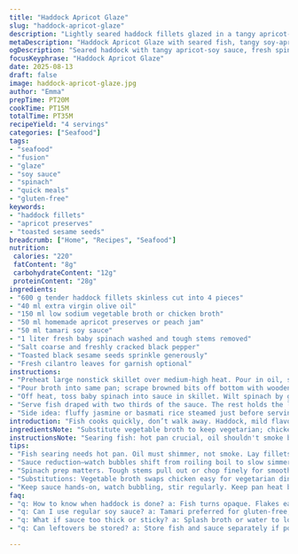 ```yaml
---
title: "Haddock Apricot Glaze"
slug: "haddock-apricot-glaze"
description: "Lightly seared haddock fillets glazed in a tangy apricot-soy reduction with sautéed baby spinach. Uses chicken broth or veggie swap. Sesame seeds add crunch. Coriander optional. No dairy, nuts, eggs. Quick prep with hands-on sauce finish. Flexible textures, color contrast, fresh herbs for brightness."
metaDescription: "Haddock Apricot Glaze with seared fish, tangy soy-apricot sauce, wilted baby spinach, toasted sesame crunch. Quick savory-fresh dish for 4 servings, vegan option."
ogDescription: "Seared haddock with tangy apricot-soy sauce, fresh spinach wilted off heat, sesame seeds for crunch. Bright, quick fusion meal, easy swaps veggie or chicken broth."
focusKeyphrase: "Haddock Apricot Glaze"
date: 2025-08-13
draft: false
image: haddock-apricot-glaze.jpg
author: "Emma"
prepTime: PT20M
cookTime: PT15M
totalTime: PT35M
recipeYield: "4 servings"
categories: ["Seafood"]
tags:
- "seafood"
- "fusion"
- "glaze"
- "soy sauce"
- "spinach"
- "quick meals"
- "gluten-free"
keywords:
- "haddock fillets"
- "apricot preserves"
- "toasted sesame seeds"
breadcrumb: ["Home", "Recipes", "Seafood"]
nutrition: 
 calories: "220"
 fatContent: "8g"
 carbohydrateContent: "12g"
 proteinContent: "28g"
ingredients:
- "600 g tender haddock fillets skinless cut into 4 pieces"
- "40 ml extra virgin olive oil"
- "150 ml low sodium vegetable broth or chicken broth"
- "50 ml homemade apricot preserves or peach jam"
- "50 ml tamari soy sauce"
- "1 liter fresh baby spinach washed and tough stems removed"
- "Salt coarse and freshly cracked black pepper"
- "Toasted black sesame seeds sprinkle generously"
- "Fresh cilantro leaves for garnish optional"
instructions:
- "Preheat large nonstick skillet over medium-high heat. Pour in oil, shimmer visible, not smoking. Lay haddock pieces away from you to avoid splatter, you want golden crust, 3 minutes per side. Fish becomes opaque, flakes easily under fork pressure. Season while hot with salt and pepper. Remove and tent with foil to keep juices locked."
- "Pour broth into same pan; scrape browned bits off bottom with wooden spoon for deep flavor. Add apricot jam and tamari, reduce heat to medium-low, watch bubbling sauce thicken slightly, about 3 minutes. Should coat back of spoon but remain fluid."
- "Off heat, toss baby spinach into sauce in skillet. Wilt spinach by gentle stirring, residual heat is enough — avoid overcooking which dulls color and nutty flavor."
- "Serve fish draped with two thirds of the sauce. The rest holds the luxuriant spinach beneath tender fish. Garnish with black sesame seeds for crunch, sprinkle bright cilantro if you fancy a punch of herbal freshness."
- "Side idea: fluffy jasmine or basmati rice steamed just before serving, breaks apart easily and captures sauce perfectly."
introduction: "Fish cooks quickly, don’t walk away. Haddock, mild flavor but firm enough for brief high heat searing, keeps it all close, no drying out. Apricot jam in sauce puckers just so, a hint of sweetness and color contrast. I’ve tried honey, maple—too cloying, loses balance. Soy sauce brings umami, depth. Spinach right at end, not your soggy, wilted mess but fresh, tender, with that slight earthy bite. Sesame seeds? Smash the shell; small hit of crunch. Cilantro optional because some hate it—so no guilt if you skip it. Even for busy nights, sauce done in minutes, pans stay light, cleanup no headache."
ingredientsNote: "Substitute vegetable broth to keep vegetarian; chicken broth if you don’t mind deeper flavor. Apricot preserves best runny, homemade or high quality store-bought—store jams can dry out or overly set sauce texture; loosen with splash water if needed. Tamari gives gluten-free soy alternative, stick with it if wheat soy sauce makes your stomach twist. Baby spinach must be fresh; older leaves bitter and tough, pull out stems best to avoid stringy texture. Sesame seeds black or white, toast lightly in dry pan until popping aroma, quick flip to prevent burning. Cilantro optional, fresh and green, adds brightness to finish but overpowering if too much."
instructionsNote: "Searing fish: hot pan crucial, oil shouldn't smoke but must shimmer. To test, crust should form quickly; if fish sticks badly, pan’s either too cold or crowded, fix by doing smaller batches. Fish fillets same thickness ensures even cooking. Sauce reduction: watch carefully, bubbles turn from rapid boil to gentler simmer, thickness changes visibly, swirls slow, syrupy sheen. Avoid scorching—low heat once jam and soy combined keeps sauce glossy. Spinach wilts off heat; residual pan warmth retains vibrant color. Pressing spinach down with spoon helps it fit on plate better, no floating steam pockets. Garish with cilantro just before serving to keep leaves fresh; finely chop leaves rather than whole sprigs so it integrates well. Sesame seeds scattered at last moment; if added during cooking, lose crunch."
tips:
- "Fish searing needs hot pan. Oil must shimmer, not smoke. Lay fillets gently, away from you to reduce splatter. Fish crust forms in 3 mins per side, thickness matters a lot. Crowded pan means lost heat, dull crust. Remove fish, tent with foil keeps juices locked while sauce simmers. Timing key; flaky fish signals done, opaque color too."
- "Sauce reduction—watch bubbles shift from roiling boil to slow simmer. Jam and tamari merge better at medium-low. If jam too set, loosen with splash water before mixing. Sauce should coat spoon back but stay fluid, not syrupy solid. Scorching ruins balance—stir often, low heat. Residual heat wilts spinach just right, stir gently. Avoid overcooking; dulls color and bites."
- "Spinach prep matters. Tough stems pull out or chop finely for smoother texture. Use freshest leaves; older ones bitter, tough. Toss in sauce just off heat to keep brightness. Pressing spinach with spoon packs it well on plate—no floating steam pockets later. Sesame seeds toast fast; too long burns bitterness. Flip quickly, smell nutty aroma tells all. Black or white seeds okay, black gives visual"
- "Substitutions: Vegetable broth swaps chicken easy for vegetarian diners. Tamari soy preferred if wheat soy causes stomach issues; flavor slightly different, less salty. Apricot jam’s best runny texture; store-bought jams can dry sauce; loosen with water or gentle heat. Sesame seeds add crunch not flavor weight, so skip if allergy. Cilantro optional, some hate flavor—chop finely to integrate or skip entirely."
- "Keep sauce hands-on, watch bubbling, stir regularly. Keep pan heat balanced; too hot burns sugar in jam, too low stalls reduction. Fish thickness matters for timing, thin fillets overcook fast. If pan too crowded, do batches to avoid steaming fish. Sauce clings better when fish rested briefly; juices redistribute under foil. Serve spinach under fish to keep vibrant color, not soggy on top. Season immediately after sear to lock flavor."
faq:
- "q: How to know when haddock is done? a: Fish turns opaque. Flakes easily under fork pressure but not falling apart. 3 minutes per side is general guide, varies with thickness. Hot pan crucial for crust; if fillet sticks, pan too cold or crowded. Rest fish under foil while finishing sauce."
- "q: Can I use regular soy sauce? a: Tamari preferred for gluten-free, less harsh. Regular soy works but watch salt level. Adds more sodium, might alter sauce balance. Adjust apricot preserves sweetness or add splash water to loosen if sauce thickens too fast. Try both once to see preference."
- "q: What if sauce too thick or sticky? a: Splash broth or water to loosen. Reduce heat to low immediately after jam mixes in. Stir frequently to prevent burning sugar. Sauce should coat spoon but remain fluid, not paste. If burns, start fresh sauce; burnt sugar taste lingers bad."
- "q: Can leftovers be stored? a: Store fish and sauce separately if possible. Refrigerate up to 2 days max; fish loses texture quickly. Spinach wilts more when reheated; reheat sauce gently, avoid boiling. Freeze sauce only, seafood texture deteriorates. Reheat slowly on low heat. Avoid microwave for spinach, tends to get soggy fast."

---
```

